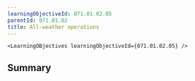 ```yaml
---
learningObjectiveId: 071.01.02.05
parentId: 071.01.02
title: All-weather operations
---
```


```tsx eval
<LearningOBjectives learningObjectiveId={071.01.02.05} />
```

## Summary
